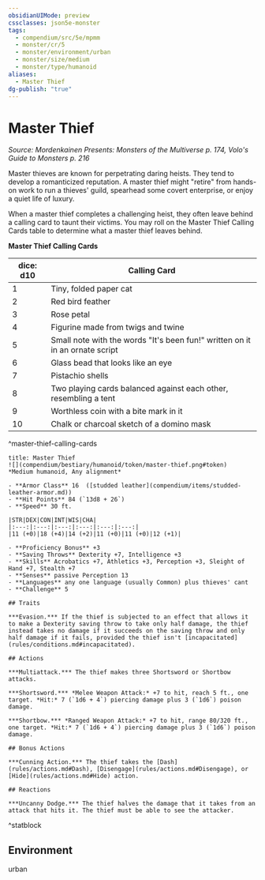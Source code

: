```yaml
---
obsidianUIMode: preview
cssclasses: json5e-monster
tags:
  - compendium/src/5e/mpmm
  - monster/cr/5
  - monster/environment/urban
  - monster/size/medium
  - monster/type/humanoid
aliases:
  - Master Thief
dg-publish: "true"
---
```

# Master Thief
*Source: Mordenkainen Presents: Monsters of the Multiverse p. 174, Volo's Guide to Monsters p. 216*  

Master thieves are known for perpetrating daring heists. They tend to develop a romanticized reputation. A master thief might "retire" from hands-on work to run a thieves' guild, spearhead some covert enterprise, or enjoy a quiet life of luxury.

When a master thief completes a challenging heist, they often leave behind a calling card to taunt their victims. You may roll on the Master Thief Calling Cards table to determine what a master thief leaves behind.

**Master Thief Calling Cards**

| dice: d10 | Calling Card |
|-----------|--------------|
| 1 | Tiny, folded paper cat |
| 2 | Red bird feather |
| 3 | Rose petal |
| 4 | Figurine made from twigs and twine |
| 5 | Small note with the words "It's been fun!" written on it in an ornate script |
| 6 | Glass bead that looks like an eye |
| 7 | Pistachio shells |
| 8 | Two playing cards balanced against each other, resembling a tent |
| 9 | Worthless coin with a bite mark in it |
| 10 | Chalk or charcoal sketch of a domino mask |
^master-thief-calling-cards

```ad-statblock
title: Master Thief
![](compendium/bestiary/humanoid/token/master-thief.png#token)
*Medium humanoid, Any alignment*

- **Armor Class** 16  ([studded leather](compendium/items/studded-leather-armor.md))
- **Hit Points** 84 (`13d8 + 26`)
- **Speed** 30 ft.

|STR|DEX|CON|INT|WIS|CHA|
|:---:|:---:|:---:|:---:|:---:|:---:|
|11 (+0)|18 (+4)|14 (+2)|11 (+0)|11 (+0)|12 (+1)|

- **Proficiency Bonus** +3
- **Saving Throws** Dexterity +7, Intelligence +3
- **Skills** Acrobatics +7, Athletics +3, Perception +3, Sleight of Hand +7, Stealth +7
- **Senses** passive Perception 13
- **Languages** any one language (usually Common) plus thieves' cant
- **Challenge** 5

## Traits

***Evasion.*** If the thief is subjected to an effect that allows it to make a Dexterity saving throw to take only half damage, the thief instead takes no damage if it succeeds on the saving throw and only half damage if it fails, provided the thief isn't [incapacitated](rules/conditions.md#incapacitated).

## Actions

***Multiattack.*** The thief makes three Shortsword or Shortbow attacks.

***Shortsword.*** *Melee Weapon Attack:* +7 to hit, reach 5 ft., one target. *Hit:* 7 (`1d6 + 4`) piercing damage plus 3 (`1d6`) poison damage.

***Shortbow.*** *Ranged Weapon Attack:* +7 to hit, range 80/320 ft., one target. *Hit:* 7 (`1d6 + 4`) piercing damage plus 3 (`1d6`) poison damage.

## Bonus Actions

***Cunning Action.*** The thief takes the [Dash](rules/actions.md#Dash), [Disengage](rules/actions.md#Disengage), or [Hide](rules/actions.md#Hide) action.

## Reactions

***Uncanny Dodge.*** The thief halves the damage that it takes from an attack that hits it. The thief must be able to see the attacker.
```
^statblock

## Environment

urban